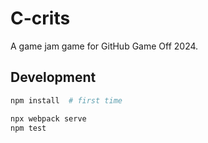 # C-crits

A game jam game for GitHub Game Off 2024.

## Development

```sh
npm install  # first time

npx webpack serve
npm test
```
